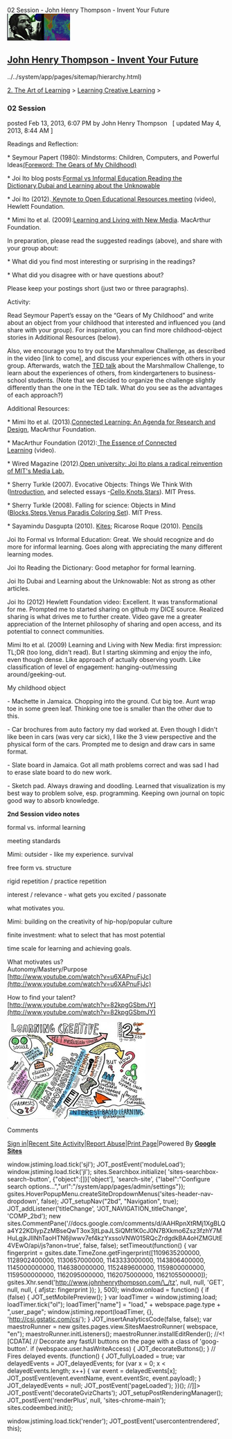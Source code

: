 02 Session - John Henry Thompson - Invent Your Future [![John Henry Thompson - Invent Your Future](../../_/rsrc/1329567069254/config/customLogo.gif-revision=6.png)](../../index.html)

[John Henry Thompson - Invent Your Future](../../index.html)
------------------------------------------------------------

../../system/app/pages/sitemap/hierarchy.html)
    

[2\. The Art of Learning](../../the-art-of-learning.html)‎ > ‎[Learning Creative Learning](../learning-creative-learning.html)‎ > ‎

### 02 Session

posted Feb 13, 2013, 6:07 PM by John Henry Thompson   \[ updated May 4, 2013, 8:44 AM \]

Readings and Reflection:

\* Seymour Papert (1980): Mindstorms: Children, Computers, and Powerful Ideas[(Foreword: The Gears of My Childhood)](http://llk.media.mit.edu/courses/readings/gears-v1.pdf)

\* Joi Ito blog posts:[Formal vs Informal Education](http://joi.ito.com/weblog/2010/02/28/formal-vs-infor.html),[Reading the Dictionary](http://joi.ito.com/weblog/2012/04/10/reading-the-dic.html),[Dubai and Learning about the Unknowable](http://joi.ito.com/weblog/2009/02/07/dubai-and-prepa.html)

\* Joi Ito (2012).[ Keynote to Open Educational Resources meeting](http://llk.media.mit.edu/courses/video.php?provider=youtube&vid=8HQbQa3va6o) (video), Hewlett Foundation.

\* Mimi Ito et al. (2009):[Learning and Living with New Media](http://mitpress.mit.edu/sites/default/files/titles/free_download/9780262513654_Living_and_Learning.pdf). MacArthur Foundation.

In preparation, please read the suggested readings (above), and share with your group about:

\* What did you find most interesting or surprising in the readings?

\* What did you disagree with or have questions about?

Please keep your postings short (just two or three paragraphs).

  

Activity:

Read Seymour Papert’s essay on the “Gears of My Childhood” and write about an object from your childhood that interested and influenced you (and share with your group). For inspiration, you can find more childhood-object stories in Additional Resources (below).

  

Also, we encourage you to try out the Marshmallow Challenge, as described in the video \[link to come\], and discuss your experiences with others in your group. Afterwards, watch the [TED talk](http://www.ted.com/talks/tom_wujec_build_a_tower.html) about the Marshmallow Challenge, to learn about the experiences of others, from kindergarteners to business-school students. (Note that we decided to organize the challenge slightly differently than the one in the TED talk. What do you see as the advantages of each approach?)

Additional Resources:

\* Mimi Ito et al. (2013).[Connected Learning: An Agenda for Research and Design](http://dmlhub.net/sites/default/files/ConnectedLearning_report.pdf), MacArthur Foundation.

\* MacArthur Foundation (2012):[ The Essence of Connected Learning](http://llk.media.mit.edu/courses/video.php?provider=vimeo&vid=37639766) (video).

\* Wired Magazine (2012).[Open university: Joi Ito plans a radical reinvention of MIT's Media Lab.](http://www.wired.co.uk/magazine/archive/2012/11/features/open-university?page=all)

\* Sherry Turkle (2007). Evocative Objects: Things We Think With ([Introduction](http://llk.media.mit.edu/courses/readings/Turkle-EO-intro.pdf), and selected essays -[Cello](http://llk.media.mit.edu/courses/readings/Turkle-EO-cello.pdf),[Knots](http://llk.media.mit.edu/courses/readings/Turkle-EO-knots.pdf),[Stars](http://llk.media.mit.edu/courses/readings/Turkle-EO-stars.pdf)). MIT Press.

\* Sherry Turkle (2008). Falling for science: Objects in Mind ([Blocks](http://llk.media.mit.edu/courses/readings/FFS_Kuhn_Blocks.pdf),[Steps](http://llk.media.mit.edu/courses/readings/FFS_Safdie_Steps.pdf),[Venus Paradis Coloring Set](http://llk.media.mit.edu/courses/readings/FFS_Ingber_VenusParadiseColoringSet.pdf)). MIT Press.

\* Sayamindu Dasgupta (2010). [Kites](http://llk.media.mit.edu/courses/readings/Kites_Sayamindu.pdf); Ricarose Roque (2010). [Pencils](http://llk.media.mit.edu/courses/readings/Pencils_Roque.pdf)

  

  

Joi Ito Formal vs Informal Education: Great. We should recognize and do more for informal learning. Goes along with appreciating the many different learning modes.

  

Joi Ito Reading the Dictionary: Good metaphor for formal learning.

  

Joi Ito Dubai and Learning about the Unknowable: Not as strong as other articles.

  

Joi Ito (2012) Hewlett Foundation video: Excellent. It was transformational for me. Prompted me to started sharing on github my DICE source. Realized sharing is what drives me to further create. Video gave me a greater appreciation of the Internet philosophy of sharing and open access, and its potential to connect communities.

  

Mimi Ito et al. (2009) Learning and Living with New Media: first impression: TL;DR (too long, didn't read). But I starting skimming and enjoy the info, even though dense. Like approach of actually observing youth. Like classification of level of engagement: hanging-out/messing around/geeking-out.

  

My childhood object

\- Machette in Jamaica. Chopping into the ground. Cut big toe. Aunt wrap toe in some green leaf. Thinking one toe is smaller than the other due to this.

\- Car brochures from auto factory my dad worked at. Even though I didn't like been in cars (was very car sick), I like the 3 view perspective and the physical form of the cars. Prompted me to design and draw cars in same format.

\- Slate board in Jamaica. Got all math problems correct and was sad I had to erase slate board to do new work. 

\- Sketch pad. Always drawing and doodling. Learned that visualization is my best way to problem solve, esp. programming. Keeping own journal on topic good way to absorb knowledge.

  

**2nd Session video notes**

formal vs. informal learning

meeting standards

Mimi: outsider - like my experience. survival

free form vs. structure

rigid repetition / practice repetition

interest / relevance - what gets you excited / passonate

what motivates you.

Mimi: building on the creativity of hip-hop/popular culture

finite investment: what to select that has most potential

time scale for learning and achieving goals.

  
What motivates us?  
Autonomy/Mastery/Purpose  
[http://www.youtube.com/watch?v=u6XAPnuFjJc](http://www.youtube.com/watch?v=u6XAPnuFjJc)  
  

How to find your talent?  
[http://www.youtube.com/watch?v=82kpgGSbmJY](http://www.youtube.com/watch?v=82kpgGSbmJY)  
  

[![](../../_/rsrc/1361807919160/the-art-of-learning/learning-creative-learning/2ndsession/session%202-height=224&width=320.jpg)](https://plus.google.com/u/0/108280441638894577853/posts)

  

  

Comments

[Sign in](https://accounts.google.com/ServiceLogin?continue=http://sites.google.com/a/johnhenrythompson.com/jht/the-art-of-learning/learning-creative-learning/2ndsession&service=jotspot)|[Recent Site Activity](../../system/app/pages/recentChanges.html)|[Report Abuse](http://sites.google.com/a/johnhenrythompson.com/jht/system/app/pages/reportAbuse)|[Print Page](javascript:;)|Powered By **[Google Sites](http://sites.google.com/site)**

window.jstiming.load.tick('sjl'); JOT\_postEvent('moduleLoad'); window.jstiming.load.tick('jl'); sites.Searchbox.initialize( 'sites-searchbox-search-button', {"object":\[\]}\['object'\], 'search-site', {"label":"Configure search options...","url":"/system/app/pages/admin/settings"}); gsites.HoverPopupMenu.createSiteDropdownMenus('sites-header-nav-dropdown', false); JOT\_setupNav("2bd", "Navigation", true); JOT\_addListener('titleChange', 'JOT\_NAVIGATION\_titleChange', 'COMP\_2bd'); new sites.CommentPane('//docs.google.com/comments/d/AAHRpnXtRMj1XgBLQa4Y22KDIypZzMBseQwT3ox3jtLpaJLSiQMt1K0cJ0N7BXkmo6Zsz3fzhY7MHuLgjkJIlNhTaoHTN6jlwwv7ef4kzYxssoVNW015RQcZrdgdkBA4oHZMGUtE4VEwO/api/js?anon=true', false, false); setTimeout(function() { var fingerprint = gsites.date.TimeZone.getFingerprint(\[1109635200000, 1128902400000, 1130657000000, 1143333000000, 1143806400000, 1145000000000, 1146380000000, 1152489600000, 1159800000000, 1159500000000, 1162095000000, 1162075000000, 1162105500000\]); gsites.Xhr.send('http://www.johnhenrythompson.com/\_/tz', null, null, 'GET', null, null, { afjstz: fingerprint }); }, 500); window.onload = function() { if (false) { JOT\_setMobilePreview(); } var loadTimer = window.jstiming.load; loadTimer.tick("ol"); loadTimer\["name"\] = "load," + webspace.page.type + ",user\_page"; window.jstiming.report(loadTimer, {}, 'http://csi.gstatic.com/csi'); } JOT\_insertAnalyticsCode(false, false); var maestroRunner = new gsites.pages.view.SitesMaestroRunner( webspace, "en"); maestroRunner.initListeners(); maestroRunner.installEditRender(); //<!\[CDATA\[ // Decorate any fastUI buttons on the page with a class of 'goog-button'. if (webspace.user.hasWriteAccess) { JOT\_decorateButtons(); } // Fires delayed events. (function() { JOT\_fullyLoaded = true; var delayedEvents = JOT\_delayedEvents; for (var x = 0; x < delayedEvents.length; x++) { var event = delayedEvents\[x\]; JOT\_postEvent(event.eventName, event.eventSrc, event.payload); } JOT\_delayedEvents = null; JOT\_postEvent('pageLoaded'); })(); //\]\]> JOT\_postEvent('decorateGvizCharts'); JOT\_setupPostRenderingManager(); JOT\_postEvent('renderPlus', null, 'sites-chrome-main'); sites.codeembed.init();

window.jstiming.load.tick('render'); JOT\_postEvent('usercontentrendered', this);